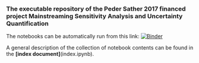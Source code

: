 ### The executable repository of the Peder Sather 2017 financed project Mainstreaming Sensitivity Analysis and Uncertainty Quantification

The notebooks can be automatically run from this link: [![Binder](https://mybinder.org/badge_logo.svg)](https://mybinder.org/v2/gh/Confareneoclassico/Mainstreaming_Sensitivity_Analysis_Uncertainty_Quantification/master)

A general description of the collection of notebook contents can be found in the **[index document]**(index.ipynb).
